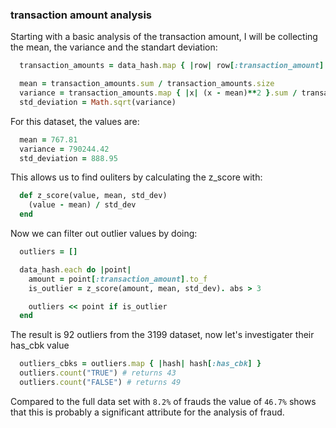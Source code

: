 ### transaction amount analysis

  Starting with a basic analysis of the transaction amount, I will be collecting the mean, the variance and the standart deviation:

  ```rb
    transaction_amounts = data_hash.map { |row| row[:transaction_amount].to_f }

    mean = transaction_amounts.sum / transaction_amounts.size
    variance = transaction_amounts.map { |x| (x - mean)**2 }.sum / transaction_amounts.size
    std_deviation = Math.sqrt(variance)
  ```

  For this dataset, the values are:

  ```rb
    mean = 767.81
    variance = 790244.42
    std_deviation = 888.95
  ```

  This allows us to find ouliters by calculating the z_score with:

  ```rb
    def z_score(value, mean, std_dev)
      (value - mean) / std_dev
    end
  ```

  Now we can filter out outlier values by doing:

  ```rb
    outliers = []

    data_hash.each do |point|
      amount = point[:transaction_amount].to_f
      is_outlier = z_score(amount, mean, std_dev). abs > 3

      outliers << point if is_outlier
    end
  ```

  The result is 92 outliers from the 3199 dataset, now let's investigater their has_cbk value

  ```rb
    outliers_cbks = outliers.map { |hash| hash[:has_cbk] }
    outliers.count("TRUE") # returns 43
    outliers.count("FALSE") # returns 49
  ```

  Compared to the full data set with `8.2%` of frauds the value of `46.7%` shows that this is probably a significant attribute for the analysis of fraud.
  